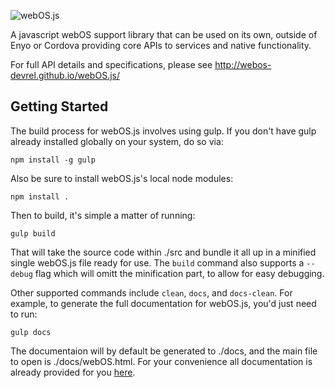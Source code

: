 ![webOS.js](http://webos-devrel.github.io/webOS.js/logo.png)


A javascript webOS support library that can be used on its own, outside of Enyo or Cordova providing core APIs to services and native functionality.

For full API details and specifications, please see http://webos-devrel.github.io/webOS.js/


Getting Started
--------
The build process for webOS.js involves using gulp.  If you don't have gulp already installed globally on your system, do so via:

    npm install -g gulp
  
Also be sure to install webOS.js's local node modules:

    npm install .

Then to build, it's simple a matter of running:

    gulp build

That will take the source code within ./src and bundle it all up in a minified single webOS.js file ready for use.  The `build` command also supports a `--debug` flag which will omitt the minification part, to allow for easy debugging.

Other supported commands include `clean`, `docs`, and `docs-clean`.  For example, to generate the full documentation for webOS.js, you'd just need to run:

    gulp docs

The documentaion will by default be generated to ./docs, and the main file to open is ./docs/webOS.html.  For your convenience all documentation is already provided for you [here](http://webos-devrel.github.io/webOS.js/).
